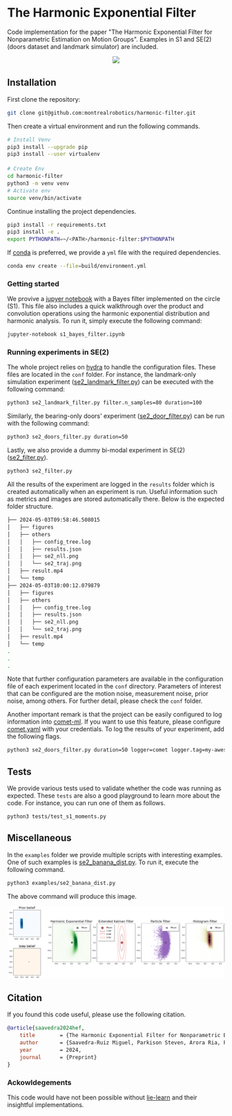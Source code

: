 # The Harmonic Exponential Filter

Code implementation for the paper "The Harmonic Exponential Filter for Nonparametric Estimation on Motion Groups". Examples in S1 and SE(2) (doors dataset and landmark simulator) are included.

<p align="center">
  <img src="media/main.gif" />
</p>

## Installation

First clone the repository:

```bash
git clone git@github.com:montrealrobotics/harmonic-filter.git
```

Then create a virtual environment and run the following commands.

```bash
# Install Venv
pip3 install --upgrade pip
pip3 install --user virtualenv

# Create Env
cd harmonic-filter
python3 -m venv venv
# Activate env
source venv/bin/activate
```

Continue installing the project dependencies.

```bash
pip3 install -r requirements.txt
pip3 install -e .
export PYTHONPATH=~/<PATH>/harmonic-filter:$PYTHONPATH
```

If [conda](https://conda.io/projects/conda/en/latest/index.html) is preferred, we provide a `yml` file with the required dependencies.

```bash
conda env create --file=build/environment.yml
```

### Getting started
We provive a [jupyer notebook](s1_bayes_filter.ipynb) with a Bayes filter implemented on the circle (S1). This file also includes a quick walkthrough over the product and convolution operations using the harmonic exponential distribution and harmonic analysis. To run it, simply execute the following command:

```bash
jupyter-notebook s1_bayes_filter.ipynb
```

### Running experiments in  SE(2)

The whole project relies on [hydra](https://hydra.cc/) to handle the configuration files. These files are located in the `conf` folder. For instance, the landmark-only simulation experiment ([se2_landmark_filter.py](se2_landmark_filter.py)) can be executed with the following command:

```bash
python3 se2_landmark_filter.py filter.n_samples=80 duration=100
```

Similarly, the bearing-only doors' experiment ([se2_door_filter.py](se2_door_filter.py)) can be run with the following command:

```bash
python3 se2_doors_filter.py duration=50
```

Lastly, we also provide a dummy bi-modal experiment in SE(2) ([se2_filter.py](se2_filter.py)).

```bash
python3 se2_filter.py
```

All the results of the experiment are logged in the `results` folder which is created automatically when an experiment is run. Useful information such as metrics and images are stored automatically there. Below is the expected folder structure.

```bash
├── 2024-05-03T09:58:46.508015
│   ├── figures 
│   ├── others
│   │   ├── config_tree.log
│   │   ├── results.json
│   │   ├── se2_nll.png
│   │   └── se2_traj.png
│   ├── result.mp4
│   └── temp
├── 2024-05-03T10:00:12.079879
│   ├── figures 
│   ├── others
│   │   ├── config_tree.log
│   │   ├── results.json
│   │   ├── se2_nll.png
│   │   └── se2_traj.png
│   ├── result.mp4
│   └── temp
.
.
.
```

Note that further configuration parameters are available in the configuration file of each experiment located in the `conf` directory. Parameters of interest that can be configured are the motion noise, measurement noise, prior noise, among others. For further detail, please check the `conf` folder.

Another important remark is that the project can be easily configured to log information into [comet-ml](https://www.comet.com/site/). If you want to use this feature, please configure [comet.yaml](conf/logger/comet.yaml) with your credentials. To log the results of your experiment, add the following flags.

```bash
python3 se2_doors_filter.py duration=50 logger=comet logger.tag=my-awesome-tag
```

## Tests

We provide various tests used to validate whether the code was running as expected. These `tests` are also a good playground to learn more about the code. For instance, you can run one of them as follows.

```bash
python3 tests/test_s1_moments.py
```

## Miscellaneous

In the `examples` folder we provide multiple scripts with interesting examples. One of such examples is [se2_banana_dist.py](examples/se2_banana_dist.py). To run it, execute the following command.

```bash
python3 examples/se2_banana_dist.py
```

The above command will produce this image.

![banana](media/banana.png)

## Citation

If you found this code useful, please use the following citation.

```bibtex
@article{saavedra2024hef,
	title        = {The Harmonic Exponential Filter for Nonparametric Estimation on Motion Groups},
	author       = {Saavedra-Ruiz Miguel, Parkison Steven, Arora Ria, Forbes James, and Paull Liam},
	year         = 2024,
	journal      = {Preprint}
}   
```

### Ackowldegements

This code would have not been possible without [lie-learn](https://github.com/AMLab-Amsterdam/lie_learn) and their insightful implementations.
